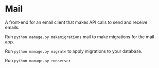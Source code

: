 # Mail

<p>A front-end for an email client that makes API calls to send and receive emails.</p>
<p>Run <code>python manage.py makemigrations</code> mail to make migrations for the mail app.</p>
<p>Run <code>python manage.py migrate</code> to apply migrations to your database.</p>
<p>Run <code>python manage.py runserver</code></p>
